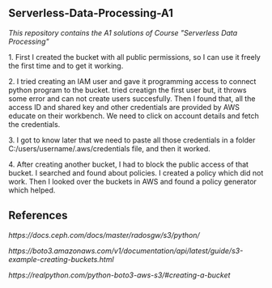 <h2>Serverless-Data-Processing-A1</h2>
<p><i>This repository contains the A1 solutions of Course "Serverless Data Processing"</i></p>

<p>1. First I created the bucket with all public permissions, so I can use it freely the first time and to get it working.</p>
<p>2. I tried creating an IAM user and gave it programming access to connect python program to the bucket. tried creatign the first user but, it throws some error and can not create users succesfully. Then I found that, all the access ID and shared key and other credentials are provided by AWS educate on their workbench. We need to click on account details and fetch the credentials.</p>
<p>3. I got to know later that we need to paste all those credentials in a folder C:/users/username/.aws/credentials file, and then it worked.</p>
<p>4. After creating another bucket, I had to block the public access of that bucket. I searched and found about policies. I created a policy which did not work. Then I looked over the buckets in AWS and found a policy generator which helped.


<h2>References</h2>
<p><i>https://docs.ceph.com/docs/master/radosgw/s3/python/</i></p>
<p><i>https://boto3.amazonaws.com/v1/documentation/api/latest/guide/s3-example-creating-buckets.html</i></p>
<p><i>https://realpython.com/python-boto3-aws-s3/#creating-a-bucket</i></p>
